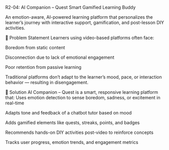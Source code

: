 R2-04: AI Companion – Quest
Smart Gamified Learning Buddy

An emotion-aware, AI-powered learning platform that personalizes the learner’s journey with interactive support, gamification, and post-lesson DIY activities.

🧩 Problem Statement
Learners using video-based platforms often face:

 Boredom from static content

 Disconnection due to lack of emotional engagement

 Poor retention from passive learning

Traditional platforms don’t adapt to the learner’s mood, pace, or interaction behavior — resulting in disengagement.

🧠 Solution
AI Companion – Quest is a smart, responsive learning platform that:
Uses emotion detection to sense boredom, sadness, or excitement in real-time

Adapts tone and feedback of a chatbot tutor based on mood

Adds gamified elements like quests, streaks, points, and badges

Recommends hands-on DIY activities post-video to reinforce concepts

Tracks user progress, emotion trends, and engagement metrics

